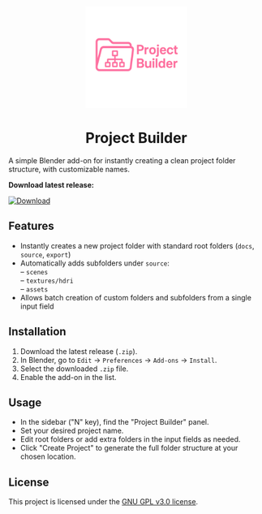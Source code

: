 <p align="center">
  <img src="assets/logo.png" alt="Project Builder logo" width="200"/>
</p>

<h1 align="center">Project Builder</h1>

A simple Blender add-on for instantly creating a clean project folder structure, with customizable names.

**Download latest release:**

[![Download](https://img.shields.io/badge/Download-Project_Builder-f474a7?style=for-the-badge)](https://github.com/KoyomiRei/project_builder/releases/latest)


## Features

- Instantly creates a new project folder with standard root folders (`docs`, `source`, `export`)
- Automatically adds subfolders under `source`:  
– `scenes`    
– `textures/hdri`  
– `assets`
- Allows batch creation of custom folders and subfolders from a single input field


## Installation

1. Download the latest release (`.zip`).
2. In Blender, go to `Edit` → `Preferences` → `Add-ons` → `Install`.
3. Select the downloaded `.zip` file.
4. Enable the add-on in the list.

## Usage

- In the sidebar ("N" key), find the "Project Builder" panel.
- Set your desired project name.
- Edit root folders or add extra folders in the input fields as needed.
- Click "Create Project" to generate the full folder structure at your chosen location.

## License

This project is licensed under the [GNU GPL v3.0 license](https://www.gnu.org/licenses/gpl-3.0.en.html).

